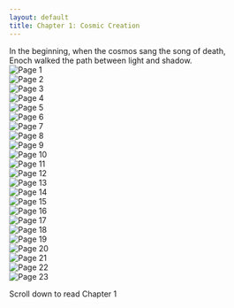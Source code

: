 ```yaml
---
layout: default
title: Chapter 1: Cosmic Creation
---
```


<div class="intro-quote">
In the beginning, when the cosmos sang the song of death,<br />
Enoch walked the path between light and shadow.
</div>

<div class="comic-page"><img src="assets/images/ch1_pg1.jpg" alt="Page 1" /></div>
<div class="comic-page"><img src="assets/images/ch1_pg2.jpg" alt="Page 2" /></div>
<div class="comic-page"><img src="assets/images/ch1_pg3.jpg" alt="Page 3" /></div>
<div class="comic-page"><img src="assets/images/ch1_pg4.jpg" alt="Page 4" /></div>
<div class="comic-page"><img src="assets/images/ch1_pg5.jpg" alt="Page 5" /></div>
<div class="comic-page"><img src="assets/images/ch1_pg6.jpg" alt="Page 6" /></div>
<div class="comic-page"><img src="assets/images/ch1_pg7.jpg" alt="Page 7" /></div>
<div class="comic-page"><img src="assets/images/ch1_pg8.jpg" alt="Page 8" /></div>
<div class="comic-page"><img src="assets/images/ch1_pg9.jpg" alt="Page 9" /></div>
<div class="comic-page"><img src="assets/images/ch1_pg10.jpg" alt="Page 10" /></div>
<div class="comic-page"><img src="assets/images/ch1_pg11.jpg" alt="Page 11" /></div>
<div class="comic-page"><img src="assets/images/ch1_pg12.jpg" alt="Page 12" /></div>
<div class="comic-page"><img src="assets/images/ch1_pg13.jpg" alt="Page 13" /></div>
<div class="comic-page"><img src="assets/images/ch1_pg14.jpg" alt="Page 14" /></div>
<div class="comic-page"><img src="assets/images/ch1_pg15.jpg" alt="Page 15" /></div>
<div class="comic-page"><img src="assets/images/ch1_pg16.jpg" alt="Page 16" /></div>
<div class="comic-page"><img src="assets/images/ch1_pg17.jpg" alt="Page 17" /></div>
<div class="comic-page"><img src="assets/images/ch1_pg18.jpg" alt="Page 18" /></div>
<div class="comic-page"><img src="assets/images/ch1_pg19.jpg" alt="Page 19" /></div>
<div class="comic-page"><img src="assets/images/ch1_pg20.jpg" alt="Page 20" /></div>
<div class="comic-page"><img src="assets/images/ch1_pg21.jpg" alt="Page 21" /></div>
<div class="comic-page"><img src="assets/images/ch1_pg22.jpg" alt="Page 22" /></div>
<div class="comic-page"><img src="assets/images/ch1_pg23.jpg" alt="Page 23" /></div>

<p class="scroll-note">Scroll down to read Chapter 1</p>
